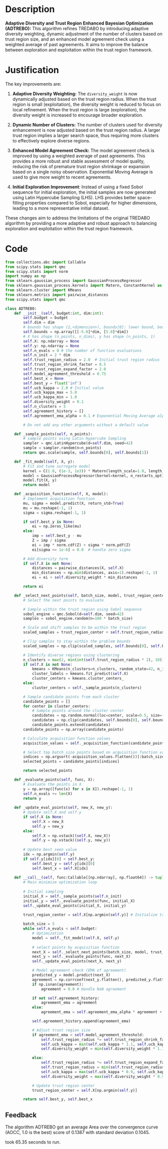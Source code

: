 # Description
**Adaptive Diversity and Trust Region Enhanced Bayesian Optimization (ADTREBO):** This algorithm refines TREDABO by introducing adaptive diversity weighting, dynamic adjustment of the number of clusters based on trust region size, and an enhanced model agreement check using a weighted average of past agreements. It aims to improve the balance between exploration and exploitation within the trust region framework.

# Justification
The key improvements are:

1.  **Adaptive Diversity Weighting:** The `diversity_weight` is now dynamically adjusted based on the trust region radius. When the trust region is small (exploitation), the diversity weight is reduced to focus on local refinement. When the trust region is large (exploration), the diversity weight is increased to encourage broader exploration.

2.  **Dynamic Number of Clusters:** The number of clusters used for diversity enhancement is now adjusted based on the trust region radius. A larger trust region implies a larger search space, thus requiring more clusters to effectively explore diverse regions.

3.  **Enhanced Model Agreement Check:** The model agreement check is improved by using a weighted average of past agreements. This provides a more robust and stable assessment of model quality, reducing the risk of premature trust region shrinkage or expansion based on a single noisy observation. Exponential Moving Average is used to give more weight to recent agreements.

4. **Initial Exploration Improvement**: Instead of using a fixed Sobol sequence for initial exploration, the initial samples are now generated using Latin Hypercube Sampling (LHS). LHS provides better space-filling properties compared to Sobol, especially for higher dimensions, leading to a more representative initial dataset.

These changes aim to address the limitations of the original TREDABO algorithm by providing a more adaptive and robust approach to balancing exploration and exploitation within the trust region framework.

# Code
```python
from collections.abc import Callable
from scipy.stats import qmc
from scipy.stats import norm
import numpy as np
from sklearn.gaussian_process import GaussianProcessRegressor
from sklearn.gaussian_process.kernels import Matern, ConstantKernel as C
from sklearn.cluster import KMeans
from sklearn.metrics import pairwise_distances
from scipy.stats import qmc

class ADTREBO:
    def __init__(self, budget:int, dim:int):
        self.budget = budget
        self.dim = dim
        # bounds has shape (2,<dimension>), bounds[0]: lower bound, bounds[1]: upper bound
        self.bounds = np.array([[-5.0]*dim, [5.0]*dim])
        # X has shape (n_points, n_dims), y has shape (n_points, 1)
        self.X: np.ndarray = None
        self.y: np.ndarray = None
        self.n_evals = 0 # the number of function evaluations
        self.n_init = 2 * dim
        self.trust_region_radius = 2.0  # Initial trust region radius
        self.trust_region_shrink_factor = 0.5
        self.trust_region_expand_factor = 2.0
        self.model_agreement_threshold = 0.75
        self.best_x = None
        self.best_y = float('inf')
        self.ucb_kappa = 2.0 # Initial value
        self.ucb_kappa_max = 5.0
        self.ucb_kappa_min = 1.0
        self.diversity_weight = 0.1
        self.n_clusters = 5
        self.agreement_history = []
        self.agreement_ema_alpha = 0.1 # Exponential Moving Average alpha

        # Do not add any other arguments without a default value

    def _sample_points(self, n_points):
        # sample points using Latin Hypercube Sampling
        sampler = qmc.LatinHypercube(d=self.dim, seed=42)
        sample = sampler.random(n=n_points)
        return qmc.scale(sample, self.bounds[0], self.bounds[1])

    def _fit_model(self, X, y):
        # Fit and tune surrogate model 
        kernel = C(1.0, (1e-3, 1e3)) * Matern(length_scale=1.0, length_scale_bounds=(1e-2, 1e2), nu=1.5)
        model = GaussianProcessRegressor(kernel=kernel, n_restarts_optimizer=5, alpha=1e-5)
        model.fit(X, y)
        return model

    def _acquisition_function(self, X, model):
        # Implement acquisition function
        mu, sigma = model.predict(X, return_std=True)
        mu = mu.reshape(-1, 1)
        sigma = sigma.reshape(-1, 1)

        if self.best_y is None:
            ei = np.zeros_like(mu)
        else:
            imp = self.best_y - mu
            Z = imp / sigma
            ei = imp * norm.cdf(Z) + sigma * norm.pdf(Z)
            ei[sigma <= 1e-6] = 0.0  # handle zero sigma

        # Add diversity term
        if self.X is not None:
            distances = pairwise_distances(X, self.X)
            min_distances = np.min(distances, axis=1).reshape(-1, 1)
            ei = ei + self.diversity_weight * min_distances

        return ei

    def _select_next_points(self, batch_size, model, trust_region_center):
        # Select the next points to evaluate

        # Sample within the trust region using Sobol sequence
        sobol_engine = qmc.Sobol(d=self.dim, seed=42)
        samples = sobol_engine.random(n=100 * batch_size)

        # Scale and shift samples to be within the trust region
        scaled_samples = trust_region_center + self.trust_region_radius * (2 * samples - 1)

        # Clip samples to stay within the problem bounds
        scaled_samples = np.clip(scaled_samples, self.bounds[0], self.bounds[1])

        # Identify diverse regions using clustering
        n_clusters = max(2, min(int(self.trust_region_radius * 2), 10)) # Dynamic n_clusters
        if self.X is not None:
            kmeans = KMeans(n_clusters=n_clusters, random_state=42, n_init=10)
            cluster_labels = kmeans.fit_predict(self.X)
            cluster_centers = kmeans.cluster_centers_
        else:
            cluster_centers = self._sample_points(n_clusters)

        # Sample candidate points from each cluster
        candidate_points = []
        for center in cluster_centers:
            # Sample points around the cluster center
            candidates = np.random.normal(loc=center, scale=0.5, size=(100, self.dim))
            candidates = np.clip(candidates, self.bounds[0], self.bounds[1])
            candidate_points.extend(candidates)
        candidate_points = np.array(candidate_points)

        # Calculate acquisition function values
        acquisition_values = self._acquisition_function(candidate_points, model)

        # Select top batch_size points based on acquisition function values
        indices = np.argsort(-acquisition_values.flatten())[:batch_size]
        selected_points = candidate_points[indices]

        return selected_points

    def _evaluate_points(self, func, X):
        # Evaluate the points in X
        y = np.array([func(x) for x in X]).reshape(-1, 1)
        self.n_evals += len(X)
        return y
    
    def _update_eval_points(self, new_X, new_y):
        # Update self.X and self.y
        if self.X is None:
            self.X = new_X
            self.y = new_y
        else:
            self.X = np.vstack((self.X, new_X))
            self.y = np.vstack((self.y, new_y))
        
        # Update best seen value
        idx = np.argmin(self.y)
        if self.y[idx][0] < self.best_y:
            self.best_y = self.y[idx][0]
            self.best_x = self.X[idx]
    
    def __call__(self, func:Callable[[np.ndarray], np.float64]) -> tuple[np.float64, np.array]:
        # Main minimize optimization loop
        
        # Initial sampling
        initial_X = self._sample_points(self.n_init)
        initial_y = self._evaluate_points(func, initial_X)
        self._update_eval_points(initial_X, initial_y)
        
        trust_region_center = self.X[np.argmin(self.y)] # Initialize trust region center

        batch_size = 5
        while self.n_evals < self.budget:
            # Optimization
            model = self._fit_model(self.X, self.y)
            
            # select points by acquisition function
            next_X = self._select_next_points(batch_size, model, trust_region_center)
            next_y = self._evaluate_points(func, next_X)
            self._update_eval_points(next_X, next_y)

            # Model agreement check (EMA of agreement)
            predicted_y = model.predict(next_X)
            agreement = np.corrcoef(next_y.flatten(), predicted_y.flatten())[0, 1]
            if np.isnan(agreement):
                agreement = 0.0 # Handle NaN agreement

            if not self.agreement_history:
                agreement_ema = agreement
            else:
                agreement_ema = self.agreement_ema_alpha * agreement + (1 - self.agreement_ema_alpha) * self.agreement_history[-1]

            self.agreement_history.append(agreement_ema)

            # Adjust trust region size
            if agreement_ema < self.model_agreement_threshold:
                self.trust_region_radius *= self.trust_region_shrink_factor
                self.ucb_kappa = min(self.ucb_kappa * 1.1, self.ucb_kappa_max) # Increase kappa for exploration
                self.diversity_weight = min(self.diversity_weight * 1.1, 0.5) # Increase diversity weight

            else:
                self.trust_region_radius *= self.trust_region_expand_factor
                self.trust_region_radius = min(self.trust_region_radius, 5.0) # Limit expansion
                self.ucb_kappa = max(self.ucb_kappa * 0.9, self.ucb_kappa_min) # Decrease kappa for exploitation
                self.diversity_weight = max(self.diversity_weight * 0.9, 0.01) # Decrease diversity weight

            # Update trust region center
            trust_region_center = self.X[np.argmin(self.y)]

        return self.best_y, self.best_x
```
## Feedback
 The algorithm ADTREBO got an average Area over the convergence curve (AOCC, 1.0 is the best) score of 0.1387 with standard deviation 0.1045.

took 65.35 seconds to run.